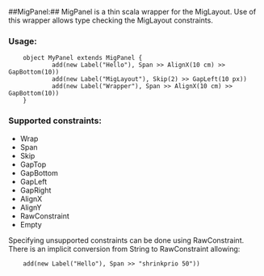 ##MigPanel:##
MigPanel is a thin scala wrapper for the MigLayout. Use of this wrapper allows type checking the MigLayout constraints.

### Usage: ###

		object MyPanel extends MigPanel {
				add(new Label("Hello"), Span >> AlignX(10 cm) >> GapBottom(10))
				add(new Label("MigLayout"), Skip(2) >> GapLeft(10 px))
				add(new Label("Wrapper"), Span >> AlignX(10 cm) >> GapBottom(10))
		}

### Supported constraints: ###
* Wrap
* Span
* Skip
* GapTop
* GapBottom
* GapLeft  
* GapRight 
* AlignX
* AlignY
* RawConstraint
* Empty

Specifying unsupported constraints can be done using RawConstraint. There is an implicit conversion from String to RawConstraint allowing:

		add(new Label("Hello"), Span >> "shrinkprio 50"))
